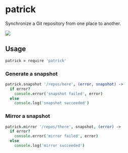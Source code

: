 # patrick

Synchronize a Git repository from one place to another.

![](http://i.qkme.me/3v5agm.jpg)

## Usage

```coffeescript
patrick = require 'patrick'
```

### Generate a snapshot

```coffeescript
patrick.snapshot '/repos/here', (error, snapshot) ->
  if error?
    console.error('snapshot failed', error)
  else
    console.log('snapshot succeeded')
```

### Mirror a snapshot

```coffeescript
patrick.mirror '/repos/there', snapshot, (error) ->
  if error?
    console.error('mirror failed', error)
  else
    console.log('mirror succeeded')
```
